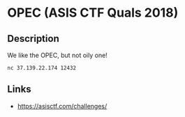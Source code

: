 # OPEC (ASIS CTF Quals 2018)

## Description
>>>
We like the OPEC, but not oily one!

`nc 37.139.22.174 12432`
>>>

## Links
* https://asisctf.com/challenges/
